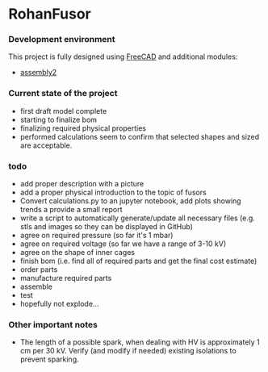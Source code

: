 # RohanFusor


### Development environment ###
This project is fully designed using [FreeCAD](https://www.freecadweb.org/) and additional modules:
* [assembly2](https://github.com/hamish2014/FreeCAD_assembly2)

### Current state of the project ###
* first draft model complete
* starting to finalize bom
* finalizing required physical properties
* performed calculations seem to confirm that selected shapes and sized are acceptable.


### todo ###
* add proper description with a picture
* add a proper physical introduction to the topic of fusors
* Convert calculations.py to an jupyter notebook, add plots showing trends a provide a small report
* write a script to automatically generate/update all necessary files (e.g. stls and images so they can be displayed in GitHub)
* agree on required pressure (so far it's 1 mbar)
* agree on required voltage (so far we have a range of 3-10 kV)
* agree on the shape of inner cages
* finish bom (i.e. find all of required parts and get the final cost estimate)
* order parts
* manufacture required parts
* assemble
* test
* hopefully not explode...


### Other important notes ###
* The length of a possible spark, when dealing with HV is approximately  1 cm per 30 kV. Verify (and modify if needed) existing isolations to prevent sparking.
